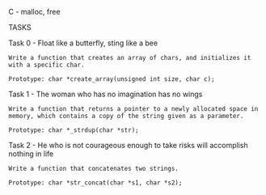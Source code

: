C - malloc, free

TASKS

Task 0 - Float like a butterfly, sting like a bee

	Write a function that creates an array of chars, and initializes it with a specific char.

	Prototype: char *create_array(unsigned int size, char c);

Task 1 - The woman who has no imagination has no wings

	Write a function that returns a pointer to a newly allocated space in memory, which contains a copy of the string given as a parameter.

	Prototype: char *_strdup(char *str);

Task 2 - He who is not courageous enough to take risks will accomplish nothing in life

	Write a function that concatenates two strings.

	Prototype: char *str_concat(char *s1, char *s2);
